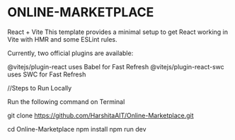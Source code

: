 # ONLINE-MARKETPLACE


React + Vite This template provides a minimal setup to get React working in Vite with HMR and some ESLint rules.

Currently, two official plugins are available:

@vitejs/plugin-react uses Babel for Fast Refresh @vitejs/plugin-react-swc uses SWC for Fast Refresh

//Steps to Run Locally

Run the following command on Terminal

git clone https://github.com/HarshitaAIT/Online-Marketplace.git

cd Online-Marketplace
npm install
npm run dev
